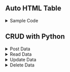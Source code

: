 ## Auto HTML Table
<details>
  <summary>Sample Code</summary>
  
Here the code you can generate html table with `GET`, its will show the all records automatically as your requirent. Here we are using `DataTables.net`.
Change `http://example.com/users` which your API. and also pass the columns name below of it.
  
```html
<!DOCTYPE html>
  <html>
  <head>
    <title>Table with Crudigniter</title>
    <link href="bootstrap.css" rel="stylesheet">
    <link href="https://cdn.jsdelivr.net/npm/bootstrap@5.0.2/dist/css/bootstrap.min.css" rel="stylesheet">
    <link href="https://cdn.datatables.net/1.11.1/css/jquery.dataTables.min.css" rel="stylesheet">
    <script src="https://code.jquery.com/jquery-3.5.1.js"></script>
    <meta name="viewport" content="initial-scale=1, maximum-scale=1, user-scalable=no">
  </head>
  <body>
  <div class="p-5">
  <table id="mytable" class="display" style="width:100%">
        <thead>
            <tr>
                <th>Id</th>
                <th>Name</th>
                <th>Email</th>
                <th>Action</th>
            </tr>
        </thead>
    </table>
  </div>
  </body>
<script>
$(document).ready(function() {
    $.extend( true, $.fn.dataTable.defaults, {
        "ordering": false
    });
    $('#mytable').DataTable( {
        "ajax": {
            "url": "http://example.com/users",
            "dataSrc": ""
        },
        "columns": [
            { data: "id" },
            { data: "name" },
            { data: "email" },
            {
              "mData": "",
              "mRender": function (data, type, row) {
                  return "<a href='/edit=" + row.id + "'>EDIT</a>";
              }
            }
        ]
    } );
} );
</script>
<script src="https://cdn.datatables.net/1.11.1/js/jquery.dataTables.min.js"></script>
<script src="https://cdn.jsdelivr.net/npm/bootstrap@5.0.2/dist/js/bootstrap.bundle.min.js"></script>
<script src="https://cdn.datatables.net/1.11.1/js/dataTables.bootstrap5.min.js"></script>
</html>
```
</details>

## CRUD with Python
<details>
  <summary>Post Data</summary>
For Json Body  
  
```python
import requests as api

api_url = 'http://example.com/users'
response = api.post(url=api_url, json={
    'name':'Tony Stark',
    'email':'tony@ironman.com'
})
  ```
  
  For Form 
  
```python
import requests as api

api_url = 'http://example.com/users?form=true'
response = api.post(url=api_url, data={
    'name':'Tony Stark',
    'email':'tony@ironman.com'
})
  ```
</details>

<details>
  <summary>Read Data</summary>
  
  Read all methos will apply on `params`
  
```python
import requests as api

#for all data
api_url = 'http://example.com/users'
response = api.get(url=api_url)

#for where name=rohit
api_url = 'http://example.com/users'
response = api.get(url=api_url, params={'name':'Rohit'})

print(response.json())
  ```
</details>

<details>
  <summary>Update Data</summary>
  
```python
import requests as api

api_url = 'http://example.com/users?name=Tony Stark'
response = api.put(url=api_url, json={
    'name':'Mr. Tony Stark'
})
  ```
</details>

<details>
  <summary>Delete Data</summary>
  
```python
import requests as api

api_url = 'http://example.com/users'
response = api.delete(url=api_url, json={
    'name':'Mr. Tony Stark'
})
  ```
</details>
